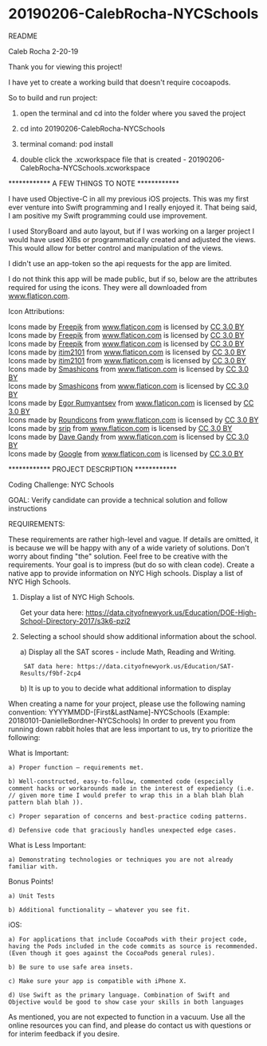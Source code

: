 # 20190206-CalebRocha-NYCSchools

README

Caleb Rocha
2-20-19

Thank you for viewing this project!

I have yet to create a working build that doesn't require cocoapods.

So to build and run project:

1) open the terminal and cd into the folder where you saved the project 

2) cd into 20190206-CalebRocha-NYCSchools

3) terminal comand: pod install

4) double click the .xcworkspace file that is created - 20190206-CalebRocha-NYCSchools.xcworkspace

************ A FEW THINGS TO NOTE ************

I have used Objective-C in all my previous iOS projects. This was my first ever venture into Swift programming and I really enjoyed it. That being said, I am positive my Swift programming could use improvement.

I used StoryBoard and auto layout, but if I was working on a larger project I would have used XIBs or programmatically created and adjusted the views. This would allow for better control and manipulation of the views.

I didn't use an app-token so the api requests for the app are limited.

I do not think this app will be made public, but if so, below are the attributes required for using the icons. They were all downloaded from www.flaticon.com.

Icon Attributions:

<div>Icons made by <a href="https://www.freepik.com/" title="Freepik">Freepik</a> from <a href="https://www.flaticon.com/" 			    title="Flaticon">www.flaticon.com</a> is licensed by <a href="http://creativecommons.org/licenses/by/3.0/" 			    title="Creative Commons BY 3.0" target="_blank">CC 3.0 BY</a></div>

<div>Icons made by <a href="https://www.freepik.com/" title="Freepik">Freepik</a> from <a href="https://www.flaticon.com/" 			    title="Flaticon">www.flaticon.com</a> is licensed by <a href="http://creativecommons.org/licenses/by/3.0/" 			    title="Creative Commons BY 3.0" target="_blank">CC 3.0 BY</a></div>

<div>Icons made by <a href="https://www.freepik.com/" title="Freepik">Freepik</a> from <a href="https://www.flaticon.com/" 			    title="Flaticon">www.flaticon.com</a> is licensed by <a href="http://creativecommons.org/licenses/by/3.0/" 			    title="Creative Commons BY 3.0" target="_blank">CC 3.0 BY</a></div>

<div>Icons made by <a href="https://www.flaticon.com/authors/itim2101" title="itim2101">itim2101</a> from <a href="https://www.flaticon.com/" 			    title="Flaticon">www.flaticon.com</a> is licensed by <a href="http://creativecommons.org/licenses/by/3.0/" 			    title="Creative Commons BY 3.0" target="_blank">CC 3.0 BY</a></div>

<div>Icons made by <a href="https://www.flaticon.com/authors/itim2101" title="itim2101">itim2101</a> from <a href="https://www.flaticon.com/" 			    title="Flaticon">www.flaticon.com</a> is licensed by <a href="http://creativecommons.org/licenses/by/3.0/" 			    title="Creative Commons BY 3.0" target="_blank">CC 3.0 BY</a></div>

<div>Icons made by <a href="https://www.flaticon.com/authors/smashicons" title="Smashicons">Smashicons</a> from <a href="https://www.flaticon.com/" 			    title="Flaticon">www.flaticon.com</a> is licensed by <a href="http://creativecommons.org/licenses/by/3.0/" 			    title="Creative Commons BY 3.0" target="_blank">CC 3.0 BY</a></div>

<div>Icons made by <a href="https://www.flaticon.com/authors/smashicons" title="Smashicons">Smashicons</a> from <a href="https://www.flaticon.com/" 			    title="Flaticon">www.flaticon.com</a> is licensed by <a href="http://creativecommons.org/licenses/by/3.0/" 			    title="Creative Commons BY 3.0" target="_blank">CC 3.0 BY</a></div>

<div>Icons made by <a href="https://www.flaticon.com/authors/egor-rumyantsev" title="Egor Rumyantsev">Egor Rumyantsev</a> from <a href="https://www.flaticon.com/" 			    title="Flaticon">www.flaticon.com</a> is licensed by <a href="http://creativecommons.org/licenses/by/3.0/" 			    title="Creative Commons BY 3.0" target="_blank">CC 3.0 BY</a></div>

<div>Icons made by <a href="https://www.flaticon.com/authors/roundicons" title="Roundicons">Roundicons</a> from <a href="https://www.flaticon.com/" 			    title="Flaticon">www.flaticon.com</a> is licensed by <a href="http://creativecommons.org/licenses/by/3.0/" 			    title="Creative Commons BY 3.0" target="_blank">CC 3.0 BY</a></div>

<div>Icons made by <a href="https://www.flaticon.com/authors/srip" title="srip">srip</a> from <a href="https://www.flaticon.com/" 			    title="Flaticon">www.flaticon.com</a> is licensed by <a href="http://creativecommons.org/licenses/by/3.0/" 			    title="Creative Commons BY 3.0" target="_blank">CC 3.0 BY</a></div>

<div>Icons made by <a href="https://www.flaticon.com/authors/dave-gandy" title="Dave Gandy">Dave Gandy</a> from <a href="https://www.flaticon.com/" 			    title="Flaticon">www.flaticon.com</a> is licensed by <a href="http://creativecommons.org/licenses/by/3.0/" 			    title="Creative Commons BY 3.0" target="_blank">CC 3.0 BY</a></div>

<div>Icons made by <a href="https://www.flaticon.com/authors/google" title="Google">Google</a> from <a href="https://www.flaticon.com/" 			    title="Flaticon">www.flaticon.com</a> is licensed by <a href="http://creativecommons.org/licenses/by/3.0/" 			    title="Creative Commons BY 3.0" target="_blank">CC 3.0 BY</a></div>







************ PROJECT DESCRIPTION ************


Coding Challenge: NYC Schools

GOAL: Verify candidate can provide a technical solution and follow instructions

REQUIREMENTS:

These requirements are rather high-level and vague. If details are omitted, it is because we will be happy with any of a wide variety of solutions. Don't worry about finding "the" solution. Feel free to be creative with the requirements. Your goal is to impress (but do so with clean code). Create a native app to provide information on NYC High schools.
Display a list of NYC High Schools. 

1) Display a list of NYC High Schools. 

	Get your data here: https://data.cityofnewyork.us/Education/DOE-High-School-Directory-2017/s3k6-pzi2

2) Selecting a school should show additional information about the school.

	a) Display all the SAT scores - include Math, Reading and Writing. 
  
		SAT data here: https://data.cityofnewyork.us/Education/SAT-Results/f9bf-2cp4

	b) It is up to you to decide what additional information to display


When creating a name for your project, please use the following naming convention:
YYYYMMDD-[First&LastName]-NYCSchools (Example: 20180101-DanielleBordner-NYCSchools)
In order to prevent you from running down rabbit holes that are less important to us, try to prioritize the following:

What is Important:
	
	a) Proper function – requirements met.

	b) Well-constructed, easy-to-follow, commented code (especially comment hacks or workarounds made in the interest of expediency (i.e. // given more time I would prefer to wrap this in a blah blah blah pattern blah blah )).

	c) Proper separation of concerns and best-practice coding patterns.

	d) Defensive code that graciously handles unexpected edge cases.


What is Less Important:

	a) Demonstrating technologies or techniques you are not already familiar with.

Bonus Points!

	a) Unit Tests
  
	b) Additional functionality – whatever you see fit.


iOS:

	a) For applications that include CocoaPods with their project code, having the Pods included in the code commits as source is recommended. (Even though it goes against the CocoaPods general rules). 
	
	b) Be sure to use safe area insets.
	
	c) Make sure your app is compatible with iPhone X.
	
	d) Use Swift as the primary language. Combination of Swift and Objective would be good to show case your skills in both languages


As mentioned, you are not expected to function in a vacuum. Use all the online resources you can find, and please do contact us with questions or for interim feedback if you desire. 



